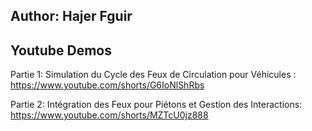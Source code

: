## Author: Hajer Fguir
## Youtube Demos

Partie 1: Simulation du Cycle des Feux de Circulation pour Véhicules : https://www.youtube.com/shorts/G6IoNlShRbs

Partie 2: Intégration des Feux pour Piétons et Gestion des Interactions: https://www.youtube.com/shorts/MZTcU0jz888
